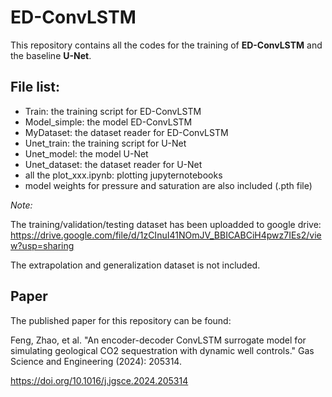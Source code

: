 # ED-ConvLSTM
This repository contains all the codes for the training of **ED-ConvLSTM** and the baseline **U-Net**.

## File list:
- Train: the training script for ED-ConvLSTM
- Model_simple: the model ED-ConvLSTM
- MyDataset: the dataset reader for ED-ConvLSTM
- Unet_train: the training script for U-Net
- Unet_model: the model U-Net
- Unet_dataset: the dataset reader for U-Net
- all the plot_xxx.ipynb: plotting jupyternotebooks
- model weights for pressure and saturation are also included (.pth file)

*Note:*

The training/validation/testing dataset has been uploadded to google drive: https://drive.google.com/file/d/1zCInuI41NOmJV_BBICABCiH4pwz7IEs2/view?usp=sharing

The extrapolation and generalization dataset is not included.

## Paper
The published paper for this repository can be found:

Feng, Zhao, et al. "An encoder-decoder ConvLSTM surrogate model for simulating geological CO2 sequestration with dynamic well controls." Gas Science and Engineering (2024): 205314.

https://doi.org/10.1016/j.jgsce.2024.205314
